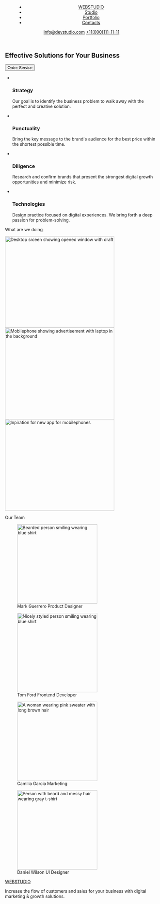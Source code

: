 <!DOCTYPE  html>
<html  lang="en">
  <head>
    <meta charset="UTF-8">
    <meta name="viewport" content="width=device-width, initial-scale=1.0">
    <link rel="stylesheet" href="styles.css">
    <title>Studio</title>
  </head>
  <body>
    <!-- Menu -->
    <header>
      <nav class="main-navigation">
        <menu>
          <ul>
            <li><a href="#">WEB<span>STUDIO</span></a></li>
            <li><a href="#">Studio</a></li>
            <li><a href="#">Portfolio</a></li>
            <li><a href="#">Contacts</a></li>
          </ul>
        </menu>
      </nav>
      <section>
        <!-- Contacts -->
        <a href="mailto:info@devstudio.com">info@devstudio.com</a>
        <a href="tel:+11(000)111-11-11">+11(000)111-11-11</a>
      </section>
    </header>
    <main>
      <article>
        <h1>Effective Solutions for Your Business</h1>
        <button type="button">Order Service</button>
      </article>
      <article>
      <section>
      <div class="container">
        <ul>
        <li></li><h3>Strategy</h3>
          <p>Our goal is to identify the business problem to walk away with the perfect and creative solution. </p></li>
        <li></li><h3>Punctuality</h3>
          <p>Bring the key message to the brand's audience for the best price within the shortest possible time.</p></li>
        <li></li><h3>Diligence</h3>
          <p>Research and confirm brands that present the strongest digital growth opportunities and minimize risk.</p></li>
        <li></li><h3>Technologies</h3>
          <p>Design practice focused on digital experiences. We bring forth a deep passion for problem-solving.</p></li>
        </ul>
      </div>
      </section>
      </article>
      <section>
      <p>What are we doing</p>
        <img src="../goit-images/images/Rectangle71.jpg" alt="Desktop srceen showing opened window with draft" 
           width="360" 
           height="300">
        <img src="../goit-images/images/Rectangle71(2).jpg" alt="Mobilephone showing advertisement with laptop in the background" 
           width="360" 
           height="300">
        <img src="../goit-images/images/Rectangle7(13).jpg" alt="Inpiration for new app for mobilephones" 
           width="360" 
           height="300">
      </section>
      <section>     
      <p>Our Team</p>
        <figure>
        <img src="../goit-images/images/img.jpg" alt="Bearded person smiling wearing blue shirt" 
           width="264" 
           height="260">
            <figcaption>Mark Guerrero Product Designer</figcaption>
        </figure>
        <figure>  
        <img src="../goit-images/images/img(1).jpg" alt="Nicely styled person smiling wearing blue shirt" 
          width="264" 
          height="260">
            <figcaption>Tom Ford Frontend Developer</figcaption>
        </figure>
        <figure>
        <img src="../goit-images/images/img(2).jpg" alt="A woman wearing pink sweater with long brown hair" 
          width="264" 
          height="260">
            <figcaption>Camilia Garcia Marketing</figcaption>
        </figure>
        <figure>
        <img src="../goit-images/images/img(3).jpg" alt="Person with beard and messy hair wearing gray t-shirt" 
          width="264" 
          height="260">
            <figcaption>Daniel Wilson UI Designer</figcaption>
        </figure>
        </section>  
    </main>
    <footer>
      <a href="#"><span>WEB</span>STUDIO</a>
      <p>Increase the flow of customers and sales for your business with digital marketing & growth solutions.</p>
    </footer>
  </body>
</html>
